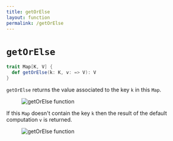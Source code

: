 ```yaml
---
title: getOrElse
layout: function
permalink: /getOrElse
---
```


# `getOrElse`

~~~ scala
trait Map[K, V] {
  def getOrElse(k: K, v: => V): V
}
~~~

`getOrElse` returns the value associated to the key `k` in this `Map`.

<figure class="diagram">
  <img src="images/getOrElse.1.svg" alt="getOrElse function">
  <!-- <figcaption class="diagram-desc"></figcaption> -->
</figure>

If this `Map` doesn't contain the key `k` then the result of the default computation `v` is returned.

<figure class="diagram">
  <img src="images/getOrElse.2.svg" alt="getOrElse function">
  <!-- <figcaption class="diagram-desc"></figcaption> -->
</figure>

